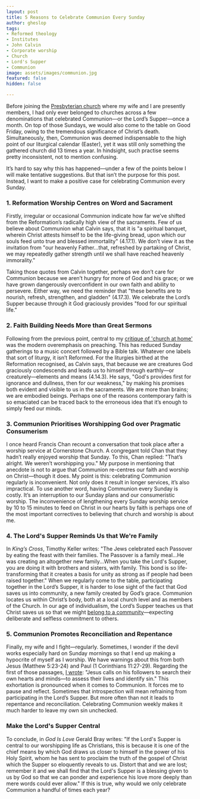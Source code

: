 ```yaml
---
layout: post
title: 5 Reasons to Celebrate Communion Every Sunday
author: gheslop
tags:
- Reformed theology
- Institutes
- John Calvin
- Corporate worship
- Church
- Lord's Supper
- Communion
image: assets/images/communion.jpg
featured: false
hidden: false

---
```

Before joining the [Presbyterian church](https://www.hopecity.co.za "Hope City Presbyterian") where my wife and I are presently members, I had only ever belonged to churches across a few denominations that celebrated Communion—or the Lord’s Supper—once a month. On top of those Sundays, we would also come to the table on Good Friday, owing to the tremendous significance of Christ’s death. Simultaneously, then, Communion was deemed indispensable to the high point of our liturgical calendar (Easter), yet it was still only something the gathered church did 13 times a year. In hindsight, such practise seems pretty inconsistent, not to mention confusing.

It’s hard to say why this has happened—under a few of the points below I will make tentative suggestions. But that isn’t the purpose for this post. Instead, I want to make a positive case for celebrating Communion every Sunday.

### 1. Reformation Worship Centres on Word and Sacrament

Firstly, irregular or occasional Communion indicate how far we’ve shifted from the Reformation’s radically high view of the sacraments. Few of us believe about Communion what Calvin says, that it is "a spiritual banquet, wherein Christ attests himself to be the life-giving bread, upon which our souls feed unto true and blessed immortality" (4.17.1). We don’t view it as the invitation from "our heavenly Father…that, refreshed by partaking of Christ, we may repeatedly gather strength until we shall have reached heavenly immorality."

Taking those quotes from Calvin together, perhaps we don’t care for Communion because we aren’t hungry for more of God and his grace; or we have grown dangerously overconfident in our own faith and ability to persevere. Either way, we need the reminder that "these benefits are to nourish, refresh, strengthen, and gladden" (4.17.3). We celebrate the Lord’s Supper because through it God graciously provides "food for our spiritual life."

### 2. Faith Building Needs More than Great Sermons

Following from the previous point, central to my [critique of 'church at home'](https://rekindle.co.za/content/2020-04-13-church-at-home-a-conclusion "'Church at Home'") was the modern overemphasis on preaching. This has reduced Sunday gatherings to a music concert followed by a Bible talk. Whatever one labels that sort of liturgy, it isn’t Reformed. For the liturgies birthed at the Reformation recognised, as Calvin says, that because we are creatures God graciously condescends and leads us to himself through earthly—or creaturely—elements and means (4.14.3). He says, "God's provides first for ignorance and dullness, then for our weakness," by making his promises both evident and visible to us in the sacraments. We are more than brains; we are embodied beings. Perhaps one of the reasons contemporary faith is so emaciated can be traced back to the erroneous idea that it’s enough to simply feed our minds.

### 3. Communion Prioritises Worshipping God over Pragmatic Consumerism

I once heard Francis Chan recount a conversation that took place after a worship service at Cornerstone Church. A congregant told Chan that they hadn’t really enjoyed worship that Sunday. To this, Chan replied: "That’s alright. We weren’t worshipping you." My purpose in mentioning that anecdote is not to argue that Communion re-centres our faith and worship on Christ—though it does. My point is this: celebrating Communion regularly is inconvenient. Not only does it result in longer services, it’s also impractical. To use another word, having Communion every Sunday is costly. It’s an interruption to our Sunday plans and our consumeristic worship. The inconvenience of lengthening every Sunday worship service by 10 to 15 minutes to feed on Christ in our hearts by faith is perhaps one of the most important correctives to believing that church and worship is about me.

### 4. The Lord's Supper Reminds Us that We're Family

In _King’s Cross_, Timothy Keller writes: "The Jews celebrated each Passover by eating the feast with their families. The Passover is a family meal...He was creating an altogether new family...When you take the Lord's Supper, you are doing it with brothers and sisters, with family. This bond is so life-transforming that it creates a basis for unity as strong as if people had been raised together." When we regularly come to the table, participating together in the Lord’s Supper, it is harder to lose sight of the fact that God saves us into community, a new family created by God’s grace. Communion locates us within Christ’s body, both at a local church level and as members of the Church. In our age of individualism, the Lord’s Supper teaches us that Christ saves us so that we might [belong to a community](https://africa.thegospelcoalition.org/article/can-christian-not-churchgoer/ "Must Christians Go to Church?")—expecting deliberate and selfless commitment to others.

### 5. Communion Promotes Reconciliation and Repentance

Finally, my wife and I fight—regularly. Sometimes, I wonder if the devil works especially hard on Sunday mornings so that I end up making a hypocrite of myself as I worship. We have warnings about this from both Jesus (Matthew 5:23-24) and Paul (1 Corinthians 11:27-29). Regarding the first of those passages, [I wrote](https://rekindle.co.za/content/2021-01-21-don-t-wait-for-the-rebuke-repent-of-your-sin "Don't Wait for the Rebuke"): "Jesus calls on his followers to search their own hearts and minds—to assess their lives and identify sin." This exhortation is pronounced when it comes to Communion. It forces me to pause and reflect. Sometimes that introspection will mean refraining from participating in the Lord’s Supper. But more often than not it leads to repentance and reconciliation. Celebrating Communion weekly makes it much harder to leave my own sin unchecked.

### Make the Lord's Supper Central

To conclude, in _God Is Love_ Gerald Bray writes: "If the Lord's Supper is central to our worshipping life as Christians, this is because it is one of the chief means by which God draws us closer to himself in the power of his Holy Spirit, whom he has sent to proclaim the truth of the gospel of Christ which the Supper so eloquently reveals to us. Distort that and we are lost; remember it and we shall find that the Lord's Supper is a blessing given to us by God so that we can ponder and experience his love more deeply than mere words could ever allow." If this is true, why would we only celebrate Communion a handful of times each year?